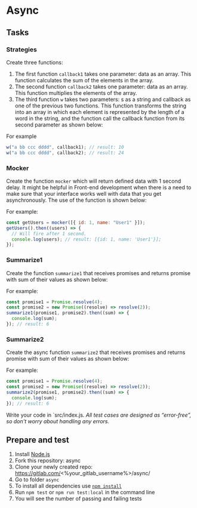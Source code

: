 # Async

## Tasks

### Strategies

Create three functions:

1. The first function `callback1` takes one parameter: data as an array. This function calculates the sum of the elements in the array.
2. The second function `callback2` takes one parameter: data as an array. This function multiplies the elements of the array.
3. The third function `w` takes two parameters: s as a string and callback as one of the previous two functions. This function transforms the string into an array in which each element is represented by the length of a word in the string, and the function call the callback function from its second parameter as shown below:

For example

```js
w("a bb ccc dddd", callback1); // result: 10
w("a bb ccc dddd", callback2); // result: 24
```

### Mocker

Create the function `mocker` which will return defined data with 1 second delay.
It might be helpful in Front-end development when there is a need to make sure that your interface works well with data that you get asynchronously. The use of the function is shown below:

For example:

```js
const getUsers = mocker([{ id: 1, name: "User1" }]);
getUsers().then((users) => {
  // Will fire after 1 second.
  console.log(users); // result: [{id: 1, name: 'User1'}];
});
```

### Summarize1

Create the function `summarize1` that receives promises and returns promise with sum of their values as shown below:

For example:

```js
const promise1 = Promise.resolve(4);
const promise2 = new Promise((resolve) => resolve(2));
summarize1(promise1, promise2).then((sum) => {
  console.log(sum);
}); // result: 6
```

### Summarize2

Create the async function `summarize2` that receives promises and returns promise with sum of their values as shown below:

For example:

```js
const promise1 = Promise.resolve(4);
const promise2 = new Promise((resolve) => resolve(2));
summarize2(promise1, promise2).then((sum) => {
  console.log(sum);
}); // result: 6
```

Write your code in `src/index.js.
_All test cases are designed as “error-free”, so don't worry about handling any errors._

## Prepare and test

1. Install [Node.js](https://nodejs.org/en/download/)
2. Fork this repository: async
3. Clone your newly created repo: https://gitlab.com/<%your_gitlab_username%>/async/
4. Go to folder `async`
5. To install all dependencies use [`npm install`](https://docs.npmjs.com/cli/install)
6. Run `npm test` or `npm run test:local` in the command line
7. You will see the number of passing and failing tests

